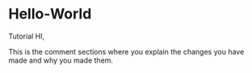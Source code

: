# Hello-World
Tutorial 
HI,

This is the comment sections where you explain the changes you have made and why you made them. 

